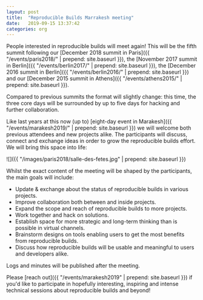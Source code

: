 ```yaml
---
layout: post
title:  "Reproducible Builds Marrakesh meeting"
date:   2019-09-15 13:37:42
categories: org
---
```


People interested in reproducible builds will meet again! This will be the fifth summit following our [December 2018 summit in Paris]({{ "/events/paris2018/" | prepend: site.baseurl }}), the [November 2017 summit in Berlin]({{ "/events/berlin2017/" | prepend: site.baseurl }}), the [December 2016 summit in Berlin]({{ "/events/berlin2016/" | prepend: site.baseurl }}) and our [December 2015 summit in Athens]({{ "/events/athens2015/" | prepend: site.baseurl }}).

Compared to previous summits the format will slightly change: this time, the three core days will be surrounded by up to five days for hacking and further collaboration.

Like last years at this now (up to) [eight-day event in Marakesh]({{ "/events/marakesh2019/" | prepend: site.baseurl }}) we will welcome both previous attendees and new projects alike. The participants will discuss, connect and exchange ideas in order to grow the reproducible builds effort. We will bring this space into life:

![]({{ "/images/paris2018/salle-des-fetes.jpg" | prepend: site.baseurl }})

Whilst the exact content of the meeting will be shaped by the participants, the main goals will include:

  * Update & exchange about the status of reproducible builds in various projects.
  * Improve collaboration both between and inside projects.
  * Expand the scope and reach of reproducible builds to more projects.
  * Work together and hack on solutions.
  * Establish space for more strategic and long-term thinking than is possible in virtual channels.
  * Brainstorm designs on tools enabling users to get the most benefits from reproducible builds.
  * Discuss how reproducible builds will be usable and meaningful to users and developers alike.

Logs and minutes will be published after the meeting.

Please [reach out]({{ "/events/marakesh2019" | prepend: site.baseurl }}) if you'd like to participate in hopefully interesting, inspiring and intense technical sessions about reproducible builds and beyond!

